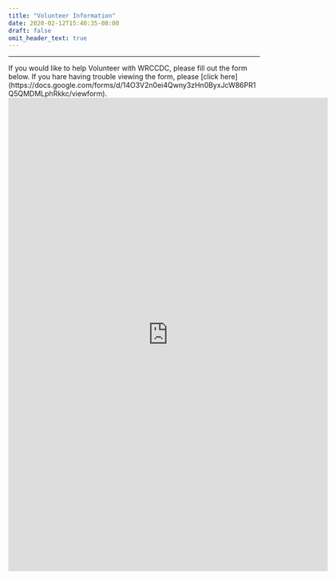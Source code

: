 ```yaml
---
title: "Volunteer Information"
date: 2020-02-12T15:40:35-08:00
draft: false
omit_header_text: true
---
```

<hr>
If you would like to help Volunteer with WRCCDC, please fill out the form below. <!--more-->If you hare having trouble viewing the form, please [click here](https://docs.google.com/forms/d/14O3V2n0ei4Qwny3zHn0ByxJcW86PR1Q5QMDMLphRkkc/viewform).

<iframe src="https://docs.google.com/forms/d/14O3V2n0ei4Qwny3zHn0ByxJcW86PR1Q5QMDMLphRkkc/viewform?embedded=true" width="640" height="947" frameborder="0" marginheight="0" marginwidth="0">Loading…</iframe>

